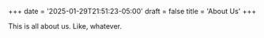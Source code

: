 +++
date = '2025-01-29T21:51:23-05:00'
draft = false
title = 'About Us'
+++

This is all about us. Like, whatever.
